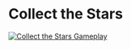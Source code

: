 # Collect the Stars

[![Collect the Stars Gameplay](https://img.youtube.com/vi/gQ62zGhytEc/0.jpg)](https://www.youtube.com/watch?v=gQ62zGhytEc)
